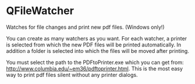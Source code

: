 # QFileWatcher
Watches for file changes and print new pdf files. (Windows only!)

You can create as many watchers as you want. For each watcher, a printer is selected from which the new PDF files will be printed automatically. In addition a folder is selected into which the files will be moved after printing.

You must select the path to the PDFtoPrinter.exe which you can get from: http://www.columbia.edu/~em36/pdftoprinter.html. This is the most easy way to print pdf files silent without any printer dialogs.
